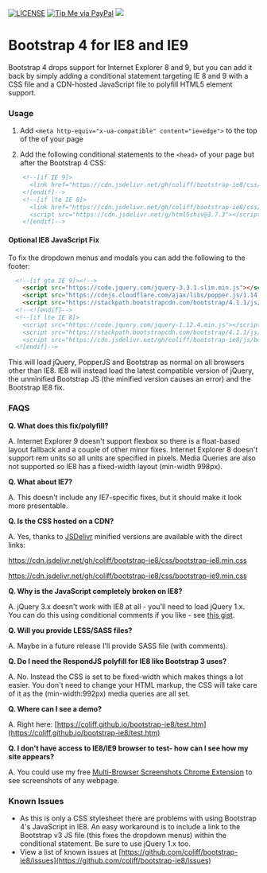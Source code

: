 [![LICENSE](https://img.shields.io/badge/license-MIT-lightgrey.svg)](https://raw.githubusercontent.com/coliff/bootstrap-ie8/master/LICENSE)
[![Tip Me via PayPal](https://img.shields.io/badge/PayPal-tip%20me-green.svg?logo=paypal)](https://www.paypal.me/coliff)
[![](https://data.jsdelivr.com/v1/package/gh/coliff/bootstrap-ie8/badge)](https://www.jsdelivr.com/package/gh/coliff/bootstrap-ie8)

# Bootstrap 4 for IE8 and IE9

Bootstrap 4 drops support for Internet Explorer 8 and 9, but you can add it back by simply adding a conditional statement targeting IE 8 and 9 with a CSS file and a CDN-hosted JavaScript file to polyfill HTML5 element support.

### Usage

1. Add `<meta http-equiv="x-ua-compatible" content="ie=edge">` to the top of the <head> of your page

2. Add the following conditional statements to the `<head>` of your page but after the Bootstrap 4 CSS:

```html
    <!--[if IE 9]>
      <link href="https://cdn.jsdelivr.net/gh/coliff/bootstrap-ie8/css/bootstrap-ie9.min.css" rel="stylesheet">
    <![endif]-->
    <!--[if lte IE 8]>
      <link href="https://cdn.jsdelivr.net/gh/coliff/bootstrap-ie8/css/bootstrap-ie8.min.css" rel="stylesheet">
      <script src="https://cdn.jsdelivr.net/g/html5shiv@3.7.3"></script>
    <![endif]-->
```

#### Optional IE8 JavaScript Fix

To fix the dropdown menus and modals you can add the following to the footer:

```html
  <!--[if gte IE 9]><!-->
    <script src="https://code.jquery.com/jquery-3.3.1.slim.min.js"></script>
    <script src="https://cdnjs.cloudflare.com/ajax/libs/popper.js/1.14.3/umd/popper.min.js"></script>
    <script src="https://stackpath.bootstrapcdn.com/bootstrap/4.1.1/js/bootstrap.min.js"></script>
  <!--<![endif]-->
  <!--[if lte IE 8]>
    <script src="https://code.jquery.com/jquery-1.12.4.min.js"></script>
    <script src="https://stackpath.bootstrapcdn.com/bootstrap/4.1.1/js/bootstrap.js"></script>
    <script src="https://cdn.jsdelivr.net/gh/coliff/bootstrap-ie8/js/bootstrap-ie8.js"></script>
  <![endif]-->
```

This will load jQuery, PopperJS and Bootstrap as normal on all browsers other than IE8.
IE8 will instead load the latest compatible version of jQuery, the unminified Bootstrap JS (the minified version causes an error) and the Bootstrap IE8 fix.


### FAQS

**Q. What does this fix/polyfill?**

A. Internet Explorer 9 doesn't support flexbox so there is a float-based layout fallback and a couple of other minor fixes. Internet Explorer 8 doesn't support rem units so all units are specified in pixels. Media Queries are also not supported so IE8 has a fixed-width layout (min-width 998px).

**Q. What about IE7?**

A. This doesn't include any IE7-specific fixes, but it should make it look more presentable. 

**Q. Is the CSS hosted on a CDN?**

A. Yes, thanks to [JSDelivr](https://www.jsdelivr.com/package/gh/coliff/bootstrap-ie8?path=css) minified versions are available with the direct links:

   https://cdn.jsdelivr.net/gh/coliff/bootstrap-ie8/css/bootstrap-ie8.min.css

   https://cdn.jsdelivr.net/gh/coliff/bootstrap-ie8/css/bootstrap-ie9.min.css

**Q. Why is the JavaScript completely broken on IE8?**

A. jQuery 3.x doesn't work with IE8 at all - you'll need to load jQuery 1.x. You can do this using conditional comments if you like - see [this gist](https://gist.github.com/coliff/6012c1dcc5a7c86878b4ce333823527e).

**Q. Will you provide LESS/SASS files?**

A. Maybe in a future release I'll provide SASS file (with comments).

**Q. Do I need the RespondJS polyfill for IE8 like Bootstrap 3 uses?**

A. No. Instead the CSS is set to be fixed-width which makes things a lot easier. You don't need to change your HTML markup, the CSS will take care of it as the (min-width:992px) media queries are all set.

**Q. Where can I see a demo?**

A. Right here: [https://coliff.github.io/bootstrap-ie8/test.htm](https://coliff.github.io/bootstrap-ie8/test.htm)

**Q. I don't have access to IE8/IE9 browser to test- how can I see how my site appears?**

A. You could use my free [Multi-Browser Screenshots Chrome Extension](https://chrome.google.com/webstore/detail/multi-browser-screenshots/dhaknibfbngnmflbejdkliedmjmbjojk) to see screenshots of any webpage.

### Known Issues

- As this is only a CSS stylesheet there are problems with using Bootstrap 4's JavaScript in IE8. An easy workaround is to include a link to the Bootstrap v3 JS file (this fixes the dropdown menus) within the conditional statement. Be sure to use jQuery 1.x too.
- View a list of known issues at [https://github.com/coliff/bootstrap-ie8/issues](https://github.com/coliff/bootstrap-ie8/issues)
